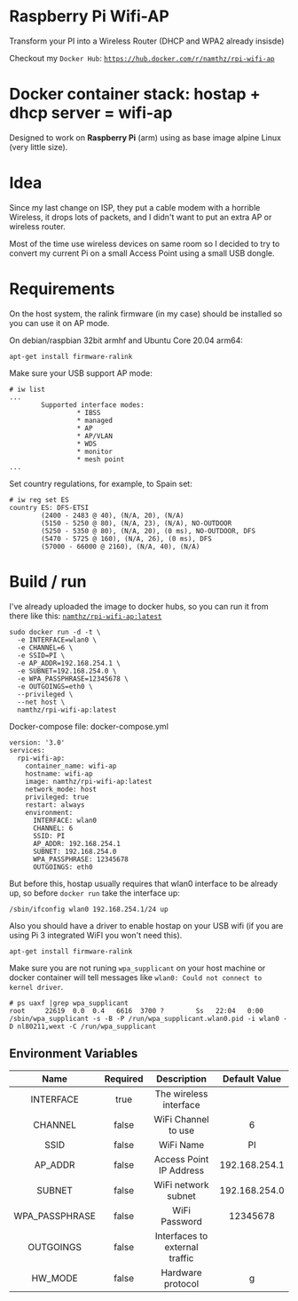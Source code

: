 # Raspberry Pi Wifi-AP
Transform your PI into a Wireless Router (DHCP and WPA2 already insisde)

Checkout my `Docker Hub`: [`https://hub.docker.com/r/namthz/rpi-wifi-ap`](https://hub.docker.com/r/namthz/rpi-wifi-ap)

# Docker container stack: hostap + dhcp server = wifi-ap

Designed to work on **Raspberry Pi** (arm) using as base image alpine Linux (very little size).

# Idea

Since my last change on ISP, they put a cable modem with a horrible Wireless, it drops lots of packets, and I didn't want to put an extra AP or wireless router.

Most of the time use wireless devices on same room so I decided to try to convert my current Pi on a small Access Point using a small USB dongle.


# Requirements

On the host system, the ralink firmware (in my case) should be installed so you can use it on AP mode.

On debian/raspbian 32bit armhf and Ubuntu Core 20.04 arm64:

```
apt-get install firmware-ralink
```

Make sure your USB support AP mode:

```
# iw list
...
        Supported interface modes:
                 * IBSS
                 * managed
                 * AP
                 * AP/VLAN
                 * WDS
                 * monitor
                 * mesh point
...
```

Set country regulations, for example, to Spain set:

```
# iw reg set ES
country ES: DFS-ETSI
        (2400 - 2483 @ 40), (N/A, 20), (N/A)
        (5150 - 5250 @ 80), (N/A, 23), (N/A), NO-OUTDOOR
        (5250 - 5350 @ 80), (N/A, 20), (0 ms), NO-OUTDOOR, DFS
        (5470 - 5725 @ 160), (N/A, 26), (0 ms), DFS
        (57000 - 66000 @ 2160), (N/A, 40), (N/A)
```

# Build / run

I've already uploaded the image to docker hubs, so you can run it from there like this: [`namthz/rpi-wifi-ap:latest`](https://hub.docker.com/r/namthz/rpi-wifi-ap) 

```
sudo docker run -d -t \
  -e INTERFACE=wlan0 \
  -e CHANNEL=6 \
  -e SSID=PI \
  -e AP_ADDR=192.168.254.1 \
  -e SUBNET=192.168.254.0 \
  -e WPA_PASSPHRASE=12345678 \
  -e OUTGOINGS=eth0 \
  --privileged \
  --net host \
  namthz/rpi-wifi-ap:latest
```

Docker-compose file: docker-compose.yml

```
version: '3.0'
services:
  rpi-wifi-ap:
    container_name: wifi-ap
    hostname: wifi-ap
    image: namthz/rpi-wifi-ap:latest
    network_mode: host
    privileged: true
    restart: always
    environment:
      INTERFACE: wlan0
      CHANNEL: 6
      SSID: PI
      AP_ADDR: 192.168.254.1
      SUBNET: 192.168.254.0
      WPA_PASSPHRASE: 12345678
      OUTGOINGS: eth0
```

But before this, hostap usually requires that wlan0 interface to be already up, so before `docker run` take the interface up:

```
/sbin/ifconfig wlan0 192.168.254.1/24 up
```

Also you should have a driver to enable hostap on your USB wifi (if you are using Pi 3 integrated WiFI you won't need this).

```
apt-get install firmware-ralink
```


Make sure you are not runing `wpa_supplicant` on your host machine or docker container will tell messages like `wlan0: Could not connect to kernel driver`.

```
# ps uaxf |grep wpa_supplicant
root     22619  0.0  0.4   6616  3700 ?        Ss   22:04   0:00 /sbin/wpa_supplicant -s -B -P /run/wpa_supplicant.wlan0.pid -i wlan0 -D nl80211,wext -C /run/wpa_supplicant
```

## Environment Variables

| Name            | Required | Description                    | Default Value |
|:---------------:|:--------:|:------------------------------:|:-------------:|
| INTERFACE       | true     | The wireless interface         |               |
| CHANNEL         | false    | WiFi Channel to use            | 6             |
| SSID            | false    | WiFi Name                      | PI            |
| AP\_ADDR        | false    | Access Point IP Address        | 192.168.254.1 |
| SUBNET          | false    | WiFi network subnet            | 192.168.254.0 |
| WPA\_PASSPHRASE | false    | WiFi Password                  | 12345678      |
| OUTGOINGS       | false    | Interfaces to external traffic |               |
| HW\_MODE        | false    | Hardware protocol              | g             |
